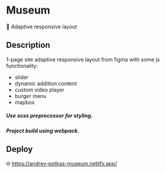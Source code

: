 # Museum

:school: Adaptive responsive layout

## Description

1-page site adaptive responsive layout from figma with some js functionality:

- slider
- dynamic addition content
- custom video player
- burger menu
- mapbox

##### Use scss preprocessor for styling.
##### Project build using webpack.

## Deploy

:globe_with_meridians: https://andrey-potkas-museum.netlify.app/
